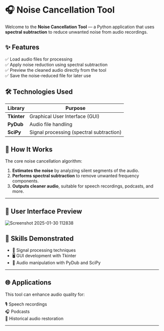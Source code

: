 # 🎧 Noise Cancellation Tool

Welcome to the **Noise Cancellation Tool** — a Python application that uses **spectral subtraction** to reduce unwanted noise from audio recordings.

## ✨ Features

✅ Load audio files for processing  
✅ Apply noise reduction using spectral subtraction  
✅ Preview the cleaned audio directly from the tool  
✅ Save the noise-reduced file for later use

## 🛠️ Technologies Used

| Library  | Purpose |
|---|---|
| **Tkinter** | Graphical User Interface (GUI) |
| **PyDub** | Audio file handling |
| **SciPy** | Signal processing (spectral subtraction) |

## 🔎 How It Works

The core noise cancellation algorithm:

1. **Estimates the noise** by analyzing silent segments of the audio.
2. **Performs spectral subtraction** to remove unwanted frequency components.
3. **Outputs cleaner audio**, suitable for speech recordings, podcasts, and more.

---

## 📸 User Interface Preview 

![Screenshot 2025-01-30 112838](https://github.com/user-attachments/assets/dfbd4cf5-4d85-4ed5-87d2-ec967572a92f)

## 🚀 Skills Demonstrated

- 🧰 Signal processing techniques
- 🖥️ GUI development with Tkinter
- 🎵 Audio manipulation with PyDub and SciPy

---



## 🌐 Applications

This tool can enhance audio quality for:

🎙️ Speech recordings  
🎧 Podcasts  
📼 Historical audio restoration  

---



